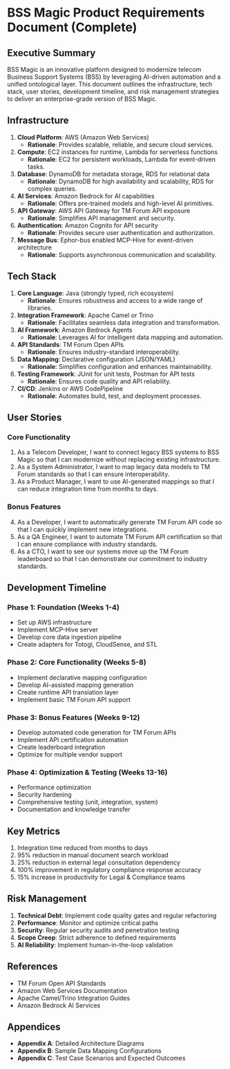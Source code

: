 # BSS Magic Product Requirements Document (Complete)

## Executive Summary
BSS Magic is an innovative platform designed to modernize telecom Business Support Systems (BSS) by leveraging AI-driven automation and a unified ontological layer. This document outlines the infrastructure, tech stack, user stories, development timeline, and risk management strategies to deliver an enterprise-grade version of BSS Magic.

## Infrastructure
1. **Cloud Platform**: AWS (Amazon Web Services)
   - **Rationale**: Provides scalable, reliable, and secure cloud services.
2. **Compute**: EC2 instances for runtime, Lambda for serverless functions
   - **Rationale**: EC2 for persistent workloads, Lambda for event-driven tasks.
3. **Database**: DynamoDB for metadata storage, RDS for relational data
   - **Rationale**: DynamoDB for high availability and scalability, RDS for complex queries.
4. **AI Services**: Amazon Bedrock for AI capabilities
   - **Rationale**: Offers pre-trained models and high-level AI primitives.
5. **API Gateway**: AWS API Gateway for TM Forum API exposure
   - **Rationale**: Simplifies API management and security.
6. **Authentication**: Amazon Cognito for API security
   - **Rationale**: Provides secure user authentication and authorization.
7. **Message Bus**: Ephor-bus enabled MCP-Hive for event-driven architecture
   - **Rationale**: Supports asynchronous communication and scalability.

## Tech Stack
1. **Core Language**: Java (strongly typed, rich ecosystem)
   - **Rationale**: Ensures robustness and access to a wide range of libraries.
2. **Integration Framework**: Apache Camel or Trino
   - **Rationale**: Facilitates seamless data integration and transformation.
3. **AI Framework**: Amazon Bedrock Agents
   - **Rationale**: Leverages AI for intelligent data mapping and automation.
4. **API Standards**: TM Forum Open APIs
   - **Rationale**: Ensures industry-standard interoperability.
5. **Data Mapping**: Declarative configuration (JSON/YAML)
   - **Rationale**: Simplifies configuration and enhances maintainability.
6. **Testing Framework**: JUnit for unit tests, Postman for API tests
   - **Rationale**: Ensures code quality and API reliability.
7. **CI/CD**: Jenkins or AWS CodePipeline
   - **Rationale**: Automates build, test, and deployment processes.

## User Stories
### Core Functionality
1. As a Telecom Developer, I want to connect legacy BSS systems to BSS Magic so that I can modernize without replacing existing infrastructure.
2. As a System Administrator, I want to map legacy data models to TM Forum standards so that I can ensure interoperability.
3. As a Product Manager, I want to use AI-generated mappings so that I can reduce integration time from months to days.

### Bonus Features
4. As a Developer, I want to automatically generate TM Forum API code so that I can quickly implement new integrations.
5. As a QA Engineer, I want to automate TM Forum API certification so that I can ensure compliance with industry standards.
6. As a CTO, I want to see our systems move up the TM Forum leaderboard so that I can demonstrate our commitment to industry standards.

## Development Timeline
### Phase 1: Foundation (Weeks 1-4)
- Set up AWS infrastructure
- Implement MCP-Hive server
- Develop core data ingestion pipeline
- Create adapters for Totogi, CloudSense, and STL

### Phase 2: Core Functionality (Weeks 5-8)
- Implement declarative mapping configuration
- Develop AI-assisted mapping generation
- Create runtime API translation layer
- Implement basic TM Forum API support

### Phase 3: Bonus Features (Weeks 9-12)
- Develop automated code generation for TM Forum APIs
- Implement API certification automation
- Create leaderboard integration
- Optimize for multiple vendor support

### Phase 4: Optimization & Testing (Weeks 13-16)
- Performance optimization
- Security hardening
- Comprehensive testing (unit, integration, system)
- Documentation and knowledge transfer

## Key Metrics
1. Integration time reduced from months to days
2. 95% reduction in manual document search workload
3. 25% reduction in external legal consultation dependency
4. 100% improvement in regulatory compliance response accuracy
5. 15% increase in productivity for Legal & Compliance teams

## Risk Management
1. **Technical Debt**: Implement code quality gates and regular refactoring
2. **Performance**: Monitor and optimize critical paths
3. **Security**: Regular security audits and penetration testing
4. **Scope Creep**: Strict adherence to defined requirements
5. **AI Reliability**: Implement human-in-the-loop validation

## References
- TM Forum Open API Standards
- Amazon Web Services Documentation
- Apache Camel/Trino Integration Guides
- Amazon Bedrock AI Services

## Appendices
- **Appendix A**: Detailed Architecture Diagrams
- **Appendix B**: Sample Data Mapping Configurations
- **Appendix C**: Test Case Scenarios and Expected Outcomes 